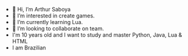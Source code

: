 - 👋 Hi, I’m Arthur Saboya
- 👀 I’m interested in create games.
- 🌱 I’m currently learning Lua.
- 💞️ I’m looking to collaborate on team.
- I'm 10 years old and I want to study and master Python, Java, Lua & HTML
- I am Brazilian
